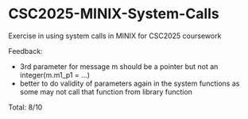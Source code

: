 # CSC2025-MINIX-System-Calls
Exercise in using system calls in MINIX for CSC2025 coursework

Feedback:
- 3rd parameter for message m should be a pointer but not an integer(m.m1_p1 = ...)
- better to do validity of parameters again in the system functions as some may not call that function from library function

Total: 8/10
